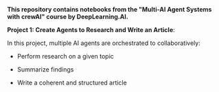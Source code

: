 ##

**This repository contains notebooks from the "Multi-AI Agent Systems with crewAI" course by DeepLearning.AI.**

**Project 1: Create Agents to Research and Write an Article**: 


In this project, multiple AI agents are orchestrated to collaboratively:

* Perform research on a given topic

* Summarize findings

* Write a coherent and structured article
